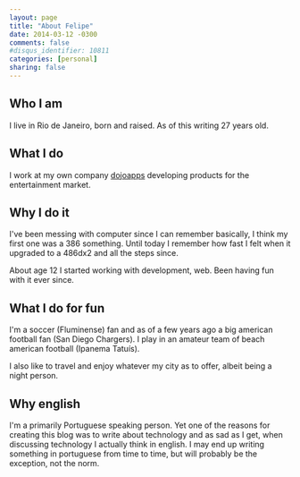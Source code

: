```yaml
---
layout: page
title: "About Felipe"
date: 2014-03-12 -0300
comments: false
#disqus_identifier: 10811
categories: [personal]
sharing: false
---
```


## Who I am

I live in Rio de Janeiro, born and raised. As of this writing 27 years old.

## What I do

I work at my own company [dojoapps](http://dojoapps.com.br) developing products for the entertainment market. 

## Why I do it

I've been messing with computer since I can remember basically, I think my first one was a 386 something. Until today I remember how fast I felt when it upgraded to a 486dx2 and all the steps since.

About age 12 I started working with development,  web. Been having fun with it ever since.

## What I do for fun

I'm a soccer (Fluminense) fan and as of a few years ago a big american football fan (San Diego Chargers). I play in an amateur team of beach american football (Ipanema Tatuís). 

I also like to travel and enjoy whatever my city as to offer, albeit being  a night person. 

## Why english

I'm a primarily Portuguese speaking person. Yet one of the reasons for creating this blog was to write about technology and as sad as I get, when discussing technology I actually think in english. I may end up writing something in portuguese from time to time, but will probably be the exception, not the norm.
